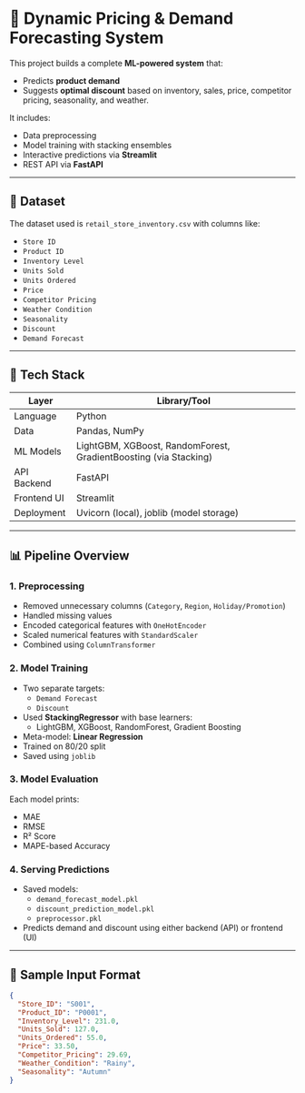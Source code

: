 # 🧠 Dynamic Pricing & Demand Forecasting System

This project builds a complete **ML-powered system** that:
- Predicts **product demand**
- Suggests **optimal discount**
based on inventory, sales, price, competitor pricing, seasonality, and weather.

It includes:
- Data preprocessing
- Model training with stacking ensembles
- Interactive predictions via **Streamlit**
- REST API via **FastAPI**

---

## 📁 Dataset

The dataset used is `retail_store_inventory.csv` with columns like:

- `Store ID`
- `Product ID`
- `Inventory Level`
- `Units Sold`
- `Units Ordered`
- `Price`
- `Competitor Pricing`
- `Weather Condition`
- `Seasonality`
- `Discount`
- `Demand Forecast`

---

## 🔧 Tech Stack

| Layer        | Library/Tool         |
|--------------|----------------------|
| Language     | Python               |
| Data         | Pandas, NumPy        |
| ML Models    | LightGBM, XGBoost, RandomForest, GradientBoosting (via Stacking) |
| API Backend  | FastAPI              |
| Frontend UI  | Streamlit            |
| Deployment   | Uvicorn (local), joblib (model storage) |

---

## 📊 Pipeline Overview

### 1. **Preprocessing**
- Removed unnecessary columns (`Category`, `Region`, `Holiday/Promotion`)
- Handled missing values
- Encoded categorical features with `OneHotEncoder`
- Scaled numerical features with `StandardScaler`
- Combined using `ColumnTransformer`

### 2. **Model Training**
- Two separate targets:
  - `Demand Forecast`
  - `Discount`
- Used **StackingRegressor** with base learners:
  - LightGBM, XGBoost, RandomForest, Gradient Boosting
- Meta-model: **Linear Regression**
- Trained on 80/20 split
- Saved using `joblib`

### 3. **Model Evaluation**
Each model prints:
- MAE
- RMSE
- R² Score
- MAPE-based Accuracy

### 4. **Serving Predictions**
- Saved models:  
  - `demand_forecast_model.pkl`  
  - `discount_prediction_model.pkl`  
  - `preprocessor.pkl`
- Predicts demand and discount using either backend (API) or frontend (UI)

---

## 🧪 Sample Input Format

```json
{
  "Store_ID": "S001",
  "Product_ID": "P0001",
  "Inventory_Level": 231.0,
  "Units_Sold": 127.0,
  "Units_Ordered": 55.0,
  "Price": 33.50,
  "Competitor_Pricing": 29.69,
  "Weather_Condition": "Rainy",
  "Seasonality": "Autumn"
}
